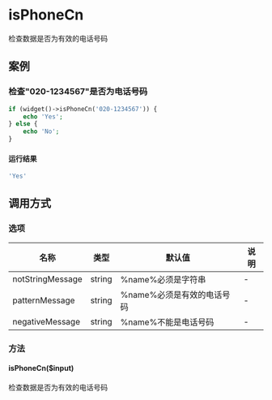 isPhoneCn
=========

检查数据是否为有效的电话号码

案例
----

### 检查"020-1234567"是否为电话号码
```php
if (widget()->isPhoneCn('020-1234567')) {
    echo 'Yes';
} else {
    echo 'No';
}
```

#### 运行结果
```php
'Yes'
```

调用方式
--------

### 选项

| 名称                | 类型    | 默认值                                      | 说明              |
|---------------------|---------|---------------------------------------------|-------------------|
| notStringMessage    | string  | %name%必须是字符串                          | -                 |
| patternMessage      | string  | %name%必须是有效的电话号码                  | -                 |
| negativeMessage     | string  | %name%不能是电话号码                        | -                 |

### 方法

#### isPhoneCn($input)
检查数据是否为有效的电话号码
